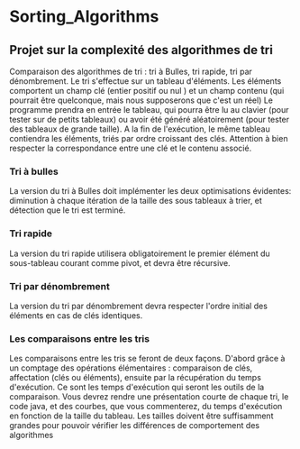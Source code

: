 # Sorting_Algorithms
## Projet sur la complexité  des algorithmes de tri
Comparaison des algorithmes de tri : tri à Bulles, tri rapide, tri par dénombrement. Le tri s'effectue sur un tableau d'éléments.
Les éléments comportent un champ clé (entier positif ou nul ) et un champ contenu (qui pourrait être quelconque, mais nous supposerons que c'est un réel)
Le programme prendra en entrée le tableau, qui pourra être lu au clavier  (pour tester sur de petits tableaux) ou avoir été généré aléatoirement (pour tester des tableaux de grande taille).
A la fin de l'exécution, le même tableau contiendra les éléments, triés par ordre croissant des clés. Attention à bien respecter la correspondance entre une clé et le contenu associé.
### Tri à bulles
La version du tri à Bulles doit implémenter les deux optimisations évidentes: diminution  à chaque  itération de la taille des sous tableaux à trier, et détection que le tri est terminé.
### Tri rapide
La version du tri rapide utilisera obligatoirement le premier élément du sous-tableau courant comme pivot, et devra être récursive.
### Tri par dénombrement
La version du tri par dénombrement devra respecter l'ordre initial des éléments en cas de clés identiques.
### Les comparaisons entre les tris
Les comparaisons entre les tris se feront de deux façons. D'abord grâce à un comptage des opérations élémentaires : comparaison de clés, affectation (clés ou éléments), ensuite par la récupération du temps d'exécution. Ce sont les temps d'exécution qui seront  les outils de la comparaison.
Vous devrez rendre une présentation courte de chaque tri, le code java, et des courbes, que vous commenterez,  du temps d'exécution en fonction de la taille du tableau. Les tailles doivent être suffisamment grandes pour pouvoir vérifier les différences de comportement des algorithmes
